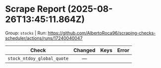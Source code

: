 # Scrape Report (2025-08-26T13:45:11.864Z)

Group: `stocks`  |  Run: https://github.com/AlbertoRoca96/scraping-checks-scheduler/actions/runs/17240040047

| Check | Changed | Keys | Error |
|---|:---:|:--|:--|
| `stock_ntdoy_global_quote` | — |  |  |
